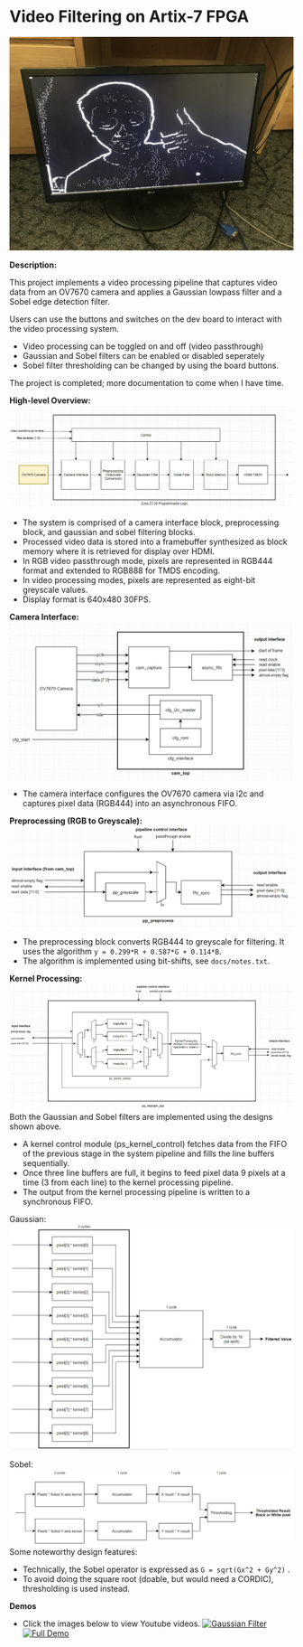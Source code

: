 # Video Filtering on Artix-7 FPGA

![](docs/images/sobelDemo.jpg)

__Description:__

This project implements a video processing pipeline that captures video data from an OV7670 camera and applies a Gaussian lowpass filter and a Sobel edge detection filter. 

Users can use the buttons and switches on the dev board to interact with the video processing system.
- Video processing can be toggled on and off (video passthrough)
- Gaussian and Sobel filters can be enabled or disabled seperately
- Sobel filter thresholding can be changed by using the board buttons.

The project is completed; more documentation to come when I have time.

__High-level Overview:__
![](docs/images/top_diagram.jpg)
- The system is comprised of a camera interface block, preprocessing block, and gaussian and sobel filtering blocks.
- Processed video data is stored into a framebuffer synthesized as block memory where it is retrieved for display over HDMI.
- In RGB video passthrough mode, pixels are represented in RGB444 format and extended to RGB888 for TMDS encoding.
- In video processing modes, pixels are represented as eight-bit greyscale values. 
- Display format is 640x480 30FPS.

__Camera Interface:__
![](docs/images/cam_diagram.jpg)
- The camera interface configures the OV7670 camera via i2c and captures pixel data (RGB444) into an asynchronous FIFO.

__Preprocessing (RGB to Greyscale):__
![](docs/images/preprocess_diagram.jpg)
- The preprocessing block converts RGB444 to greyscale for filtering. It uses the algorithm ```y = 0.299*R + 0.587*G + 0.114*B```. 
- The algorithm is implemented using bit-shifts, see ```docs/notes.txt```.

__Kernel Processing:__
![](docs/images/kerneltop_diagram.jpg)
Both the Gaussian and Sobel filters are implemented using the designs shown above. 
- A kernel control module (ps_kernel_control) fetches data from the FIFO of the previous stage in the 
system pipeline and fills the line buffers sequentially. 
- Once three line buffers are full, it begins to feed pixel data 9 pixels at a time (3 from each line) 
to the kernel processing pipeline. 
- The output from the kernel processing pipeline is written to a synchronous FIFO.

Gaussian:
![](docs/images/gaussian.jpg)

Sobel:
![](docs/images/sobel.jpg)
Some noteworthy design features:
- Technically, the Sobel operator is expressed as ```G = sqrt(Gx^2 + Gy^2)``` .
- To avoid doing the square root (doable, but would need a CORDIC), thresholding is used instead.

__Demos__
- Click the images below to view Youtube videos.
[![Gaussian Filter](https://img.youtube.com/vi/dFgFBZIkOFI/0.jpg)](https://www.youtube.com/watch?v=dFgFBZIkOFI)
[![Full Demo](https://img.youtube.com/vi/nitLR1SwYG0/0.jpg)](https://www.youtube.com/watch?v=nitLR1SwYG0)


